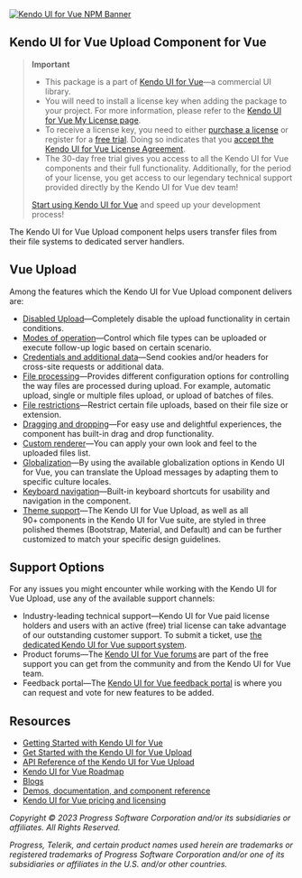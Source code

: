 <a href="https://www.telerik.com/kendo-vue-ui/?utm_medium=referral&utm_source=npm&utm_campaign=kendo-ui-vue-trial-npm-upload&utm_content=banner" target="_blank">
<img src="https://www.telerik.com/kendo-vue-ui/npm-banner.svg" alt="Kendo UI for Vue NPM Banner">
</a>

## Kendo UI for Vue Upload Component for Vue

> **Important**
> * This package is а part of [Kendo UI for Vue](https://www.telerik.com/kendo-vue-ui/?utm_medium=referral&utm_source=npm&utm_campaign=kendo-ui-vue-trial-npm-upload)&mdash;a commercial UI library.
> * You will need to install a license key when adding the package to your project. For more information, please refer to the [Kendo UI for Vue My License page](https://www.telerik.com/kendo-vue-ui/my-license/?utm_medium=referral&utm_source=npm&utm_campaign=kendo-ui-vue-trial-npm-upload).
> * To receive a license key, you need to either [purchase a license](https://www.telerik.com/purchase/kendo-ui?utm_medium=referral&utm_source=npm&utm_campaign=kendo-ui-vue-trial-npm-upload) or register for a [free trial](https://www.telerik.com/download-login-v2-kendo-vue-ui?utm_medium=referral&utm_source=npm&utm_campaign=kendo-ui-vue-trial-npm-upload). Doing so indicates that you [accept the Kendo UI for Vue License Agreement](https://www.telerik.com/purchase/license-agreement/kendo-ui?utm_medium=referral&utm_source=npm&utm_campaign=kendo-ui-vue-trial-npm-upload).
> * The 30-day free trial gives you access to all the Kendo UI for Vue components and their full functionality. Additionally, for the period of your license, you get access to our legendary technical support provided directly by the Kendo UI for Vue dev team!
>
> [Start using Kendo UI for Vue](https://www.telerik.com/download-login-v2-kendo-vue-ui?utm_medium=referral&utm_source=npm&utm_campaign=kendo-ui-vue-trial-npm-upload) and speed up your development process!

The Kendo UI for Vue Upload component helps users transfer files from their file systems to dedicated server handlers.

## Vue Upload

Among the features which the Kendo UI for Vue Upload component delivers are:

* [Disabled Upload](https://www.telerik.com/kendo-vue-ui/components/upload/disabled-state/?utm_medium=referral&utm_source=npm&utm_campaign=kendo-ui-vue-trial-npm-upload)&mdash;Completely disable the upload functionality in certain conditions.
* [Modes of operation](https://www.telerik.com/kendo-vue-ui/components/upload/modes/?utm_medium=referral&utm_source=npm&utm_campaign=kendo-ui-vue-trial-npm-upload)&mdash;Control which file types can be uploaded or execute follow-up logic based on certain scenario.
* [Credentials and additional data](https://www.telerik.com/kendo-vue-ui/components/upload/credentials/?utm_medium=referral&utm_source=npm&utm_campaign=kendo-ui-vue-trial-npm-upload)&mdash;Send cookies and/or headers for cross-site requests or additional data.
* [File processing](https://www.telerik.com/kendo-vue-ui/components/upload/file-processing/?utm_medium=referral&utm_source=npm&utm_campaign=kendo-ui-vue-trial-npm-upload)&mdash;Provides different configuration options for controlling the way files are processed during upload. For example, automatic upload, single or multiple files upload, or upload of batches of files.
* [File restrictions](https://www.telerik.com/kendo-vue-ui/components/upload/restrictions/?utm_medium=referral&utm_source=npm&utm_campaign=kendo-ui-vue-trial-npm-upload)&mdash;Restrict certain file uploads, based on their file size or extension.
* [Dragging and dropping](https://www.telerik.com/kendo-vue-ui/components/upload/drag-and-drop/?utm_medium=referral&utm_source=npm&utm_campaign=kendo-ui-vue-trial-npm-upload)&mdash;For easy use and delightful experiences, the component has built-in drag and drop functionality.
* [Custom renderer](https://www.telerik.com/kendo-vue-ui/components/upload/custom-rendering/?utm_medium=referral&utm_source=npm&utm_campaign=kendo-ui-vue-trial-npm-upload)&mdash;You can apply your own look and feel to the uploaded files list.
* [Globalization](https://www.telerik.com/kendo-vue-ui/components/upload/globalization/?utm_medium=referral&utm_source=npm&utm_campaign=kendo-ui-vue-trial-npm-upload)&mdash;By using the available globalization options in Kendo UI for Vue, you can translate the Upload messages by adapting them to specific culture locales.
* [Keyboard navigation](https://www.telerik.com/kendo-vue-ui/components/upload/keyboard-navigation/?utm_medium=referral&utm_source=npm&utm_campaign=kendo-ui-vue-trial-npm-upload)&mdash;Built-in keyboard shortcuts for usability and navigation in the component.
* [Theme support](https://www.telerik.com/kendo-vue-ui/components/styling/?utm_medium=referral&utm_source=npm&utm_campaign=kendo-ui-vue-trial-npm-upload)&mdash;The Kendo UI for Vue Upload, as well as all 90+ components in the Kendo UI for Vue suite, are styled in three polished themes (Bootstrap, Material, and Default) and can be further customized to match your specific design guidelines.

## Support Options

For any issues you might encounter while working with the Kendo UI for Vue Upload, use any of the available support channels:

* Industry-leading technical support&mdash;Kendo UI for Vue paid license holders and users with an active (free) trial license can take advantage of our outstanding customer support. To submit a ticket, use [the dedicated Kendo UI for Vue support system](https://www.telerik.com/account/support-tickets?utm_medium=referral&utm_source=npm&utm_campaign=kendo-ui-vue-trial-npm-upload).
* Product forums&mdash;The [Kendo UI for Vue forums](https://www.telerik.com/forums/kendo-ui-vue?utm_medium=referral&utm_source=npm&utm_campaign=kendo-ui-vue-trial-npm-upload) are part of the free support you can get from the community and from the Kendo UI for Vue team.
* Feedback portal&mdash;The [Kendo UI for Vue feedback portal](https://feedback.telerik.com/kendo-vue-ui?utm_medium=referral&utm_source=npm&utm_campaign=kendo-ui-vue-trial-npm-upload) is where you can request and vote for new features to be added.

## Resources

* [Getting Started with Kendo UI for Vue](https://www.telerik.com/kendo-vue-ui/getting-started/?utm_medium=referral&utm_source=npm&utm_campaign=kendo-ui-vue-trial-npm-upload)
* [Get Started with the Kendo UI for Vue Upload](https://www.telerik.com/kendo-vue-ui/components/upload/?utm_medium=referral&utm_source=npm&utm_campaign=kendo-ui-vue-trial-npm-upload)
* [API Reference of the Kendo UI for Vue Upload](https://www.telerik.com/kendo-vue-ui/components/upload/api/UploadProps/?utm_medium=referral&utm_source=npm&utm_campaign=kendo-ui-vue-trial-npm-upload)
* [Kendo UI for Vue Roadmap](https://www.telerik.com/kendo-vue-ui/roadmap/?utm_medium=referral&utm_source=npm&utm_campaign=kendo-ui-vue-trial-npm-upload)
* [Blogs](https://www.telerik.com/blogs/tag/vue?utm_medium=referral&utm_source=npm&utm_campaign=kendo-ui-vue-trial-npm-upload)
* [Demos, documentation, and component reference](https://www.telerik.com/kendo-vue-ui/components/?utm_medium=referral&utm_source=npm&utm_campaign=kendo-ui-vue-trial-npm-upload)
* [Kendo UI for Vue pricing and licensing](https://www.telerik.com/purchase/kendo-ui?utm_medium=referral&utm_source=npm&utm_campaign=kendo-ui-vue-trial-npm-upload)

*Copyright © 2023 Progress Software Corporation and/or its subsidiaries or affiliates. All Rights Reserved.*

*Progress, Telerik, and certain product names used herein are trademarks or registered trademarks of Progress Software Corporation and/or one of its subsidiaries or affiliates in the U.S. and/or other countries.*
